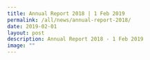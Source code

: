 ```yaml
---
title: Annual Report 2018 | 1 Feb 2019
permalink: /all/news/annual-report-2018/
date: 2019-02-01
layout: post
description: Annual Report 2018 - 1 Feb 2019
image: ""
---
```


